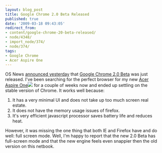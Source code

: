 ```yaml
---
layout: blog_post
title: Google Chrome 2.0 Beta Released
published: true
date: '2009-03-18 09:43:05'
redirect_from:
- content/google-chrome-20-beta-released/
- node/4348/
- import_node/374/
- node/374/
tags:
- Google Chrome
- Acer Aspire One
---
```


OS News [announced yesterday](http://www.osnews.com/story/21151/Google_Releases_Chrome_2_0_Beta_Opens_Beta_Channel) that [Google Chrome 2.0 Beta](http://www.google.com/intl/en/landing/chrome/beta/index.html) was just released. I've been searching for the perfect browser for my new [Acer Aspire One](http://www.amazon.com/gp/product/B001EYV9TM?ie=UTF8&tag=emptycrate-20&linkCode=as2&camp=1789&creative=390957&creativeASIN=B001EYV9TM)![](http://www.assoc-amazon.com/e/ir?t=emptycrate-20&l=as2&o=1&a=B001EYV9TM) for a couple of weeks now and ended up settling on the stable version of Chrome. It works well because:

1.  It has a very minimal UI and does not take up too much screen real estate.
2.  It does not have the memory usage issues of firefox.
3.  It's very efficient javascript processor saves battery life and reduces heat.

However, it was missing the one thing that both IE and Firefox have and do well: full screen mode. Well, I'm happy to report that the new 2.0 Beta has full-screen mode and that the new engine feels even snappier then the old version on this netbook.
